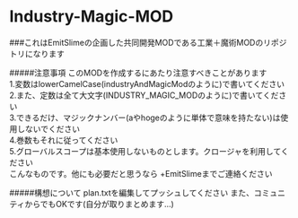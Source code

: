 # Industry-Magic-MOD

###これはEmitSlimeの企画した共同開発MODである工業＋魔術MODのリポジトリになります

#####注意事項
このMODを作成するにあたり注意すべきことがあります  
1.変数はlowerCamelCase(industryAndMagicModのように)で書いてください  
2.また、定数は全て大文字(INDUSTRY_MAGIC_MODのように)で書いてください  
3.できるだけ、マジックナンバー(aやhogeのように単体で意味を持たない)は使用しないでください  
4.巻数もそれに従ってください  
5.グローバルスコープは基本使用しないものとします。クロージャを利用してください  
こんなものです。他にも必要だと思うなら +EmitSlimeまでご連絡ください  

#####構想について
plan.txtを編集してプッシュしてください
また、コミュニティからでもOKです(自分が取りまとめます…)